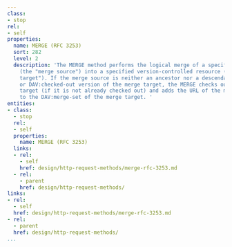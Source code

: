```yaml
---
class:
- stop
rel:
- self
properties:
  name: MERGE (RFC 3253)
  sort: 282
  level: 2
  description: 'The MERGE method performs the logical merge of a specified version
    (the "merge source") into a specified version-controlled resource (the "merge
    target"). If the merge source is neither an ancestor nor a descendant of the DAV:checked-in
    or DAV:checked-out version of the merge target, the MERGE checks out the merge
    target (if it is not already checked out) and adds the URL of the merge source
    to the DAV:merge-set of the merge target. '
entities:
- class:
  - stop
  rel:
  - self
  properties:
    name: MERGE (RFC 3253)
  links:
  - rel:
    - self
    href: design/http-request-methods/merge-rfc-3253.md
  - rel:
    - parent
    href: design/http-request-methods/
links:
- rel:
  - self
  href: design/http-request-methods/merge-rfc-3253.md
- rel:
  - parent
  href: design/http-request-methods/
...
```

